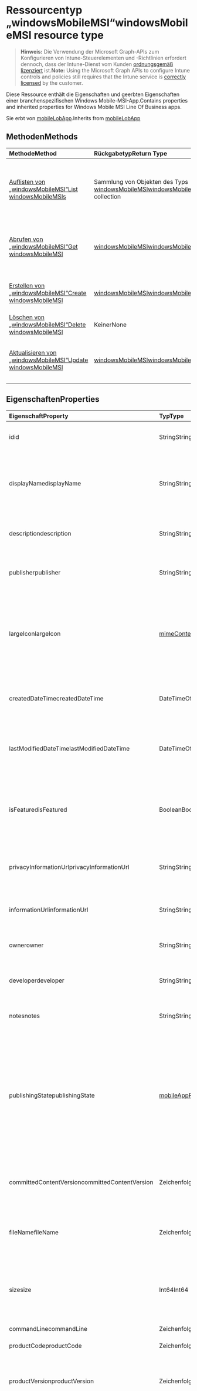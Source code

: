 # <a name="windowsmobilemsi-resource-type"></a><span data-ttu-id="7eb9b-101">Ressourcentyp „windowsMobileMSI“</span><span class="sxs-lookup"><span data-stu-id="7eb9b-101">windowsMobileMSI resource type</span></span>

> <span data-ttu-id="7eb9b-102">**Hinweis:** Die Verwendung der Microsoft Graph-APIs zum Konfigurieren von Intune-Steuerelementen und -Richtlinien erfordert dennoch, dass der Intune-Dienst vom Kunden [ordnungsgemäß lizenziert](https://go.microsoft.com/fwlink/?linkid=839381) ist.</span><span class="sxs-lookup"><span data-stu-id="7eb9b-102">**Note:** Using the Microsoft Graph APIs to configure Intune controls and policies still requires that the Intune service is [correctly licensed](https://go.microsoft.com/fwlink/?linkid=839381) by the customer.</span></span>

<span data-ttu-id="7eb9b-103">Diese Ressource enthält die Eigenschaften und geerbten Eigenschaften einer branchenspezifischen Windows Mobile-MSI-App.</span><span class="sxs-lookup"><span data-stu-id="7eb9b-103">Contains properties and inherited properties for Windows Mobile MSI Line Of Business apps.</span></span>

<span data-ttu-id="7eb9b-104">Sie erbt von [mobileLobApp](../resources/intune_apps_mobilelobapp.md).</span><span class="sxs-lookup"><span data-stu-id="7eb9b-104">Inherits from [mobileLobApp](../resources/intune_apps_mobilelobapp.md)</span></span>

## <a name="methods"></a><span data-ttu-id="7eb9b-105">Methoden</span><span class="sxs-lookup"><span data-stu-id="7eb9b-105">Methods</span></span>
|<span data-ttu-id="7eb9b-106">Methode</span><span class="sxs-lookup"><span data-stu-id="7eb9b-106">Method</span></span>|<span data-ttu-id="7eb9b-107">Rückgabetyp</span><span class="sxs-lookup"><span data-stu-id="7eb9b-107">Return Type</span></span>|<span data-ttu-id="7eb9b-108">Beschreibung</span><span class="sxs-lookup"><span data-stu-id="7eb9b-108">Description</span></span>|
|:---|:---|:---|
|[<span data-ttu-id="7eb9b-109">Auflisten von „windowsMobileMSI“</span><span class="sxs-lookup"><span data-stu-id="7eb9b-109">List windowsMobileMSIs</span></span>](../api/intune_apps_windowsmobilemsi_list.md)|<span data-ttu-id="7eb9b-110">Sammlung von Objekten des Typs [windowsMobileMSI](../resources/intune_apps_windowsmobilemsi.md)</span><span class="sxs-lookup"><span data-stu-id="7eb9b-110">[windowsMobileMSI](../resources/intune_apps_windowsmobilemsi.md) collection</span></span>|<span data-ttu-id="7eb9b-111">Listet die Eigenschaften und Beziehungen von Objekten des Typs [windowsMobileMSI](../resources/intune_apps_windowsmobilemsi.md) auf.</span><span class="sxs-lookup"><span data-stu-id="7eb9b-111">List properties and relationships of the [windowsMobileMSI](../resources/intune_apps_windowsmobilemsi.md) objects.</span></span>|
|[<span data-ttu-id="7eb9b-112">Abrufen von „windowsMobileMSI“</span><span class="sxs-lookup"><span data-stu-id="7eb9b-112">Get windowsMobileMSI</span></span>](../api/intune_apps_windowsmobilemsi_get.md)|[<span data-ttu-id="7eb9b-113">windowsMobileMSI</span><span class="sxs-lookup"><span data-stu-id="7eb9b-113">windowsMobileMSI</span></span>](../resources/intune_apps_windowsmobilemsi.md)|<span data-ttu-id="7eb9b-114">Liest die Eigenschaften und Beziehungen von Objekten des Typs [windowsMobileMSI](../resources/intune_apps_windowsmobilemsi.md).</span><span class="sxs-lookup"><span data-stu-id="7eb9b-114">Read properties and relationships of the [windowsMobileMSI](../resources/intune_apps_windowsmobilemsi.md) object.</span></span>|
|[<span data-ttu-id="7eb9b-115">Erstellen von „windowsMobileMSI“</span><span class="sxs-lookup"><span data-stu-id="7eb9b-115">Create windowsMobileMSI</span></span>](../api/intune_apps_windowsmobilemsi_create.md)|[<span data-ttu-id="7eb9b-116">windowsMobileMSI</span><span class="sxs-lookup"><span data-stu-id="7eb9b-116">windowsMobileMSI</span></span>](../resources/intune_apps_windowsmobilemsi.md)|<span data-ttu-id="7eb9b-117">Erstellt neue Objekte des Typs [windowsMobileMSI](../resources/intune_apps_windowsmobilemsi.md).</span><span class="sxs-lookup"><span data-stu-id="7eb9b-117">Create a new [windowsMobileMSI](../resources/intune_apps_windowsmobilemsi.md) object.</span></span>|
|[<span data-ttu-id="7eb9b-118">Löschen von „windowsMobileMSI“</span><span class="sxs-lookup"><span data-stu-id="7eb9b-118">Delete windowsMobileMSI</span></span>](../api/intune_apps_windowsmobilemsi_delete.md)|<span data-ttu-id="7eb9b-119">Keiner</span><span class="sxs-lookup"><span data-stu-id="7eb9b-119">None</span></span>|<span data-ttu-id="7eb9b-120">Löscht Objekte des Typs [windowsMobileMSI](../resources/intune_apps_windowsmobilemsi.md).</span><span class="sxs-lookup"><span data-stu-id="7eb9b-120">Deletes a [windowsMobileMSI](../resources/intune_apps_windowsmobilemsi.md).</span></span>|
|[<span data-ttu-id="7eb9b-121">Aktualisieren von „windowsMobileMSI“</span><span class="sxs-lookup"><span data-stu-id="7eb9b-121">Update windowsMobileMSI</span></span>](../api/intune_apps_windowsmobilemsi_update.md)|[<span data-ttu-id="7eb9b-122">windowsMobileMSI</span><span class="sxs-lookup"><span data-stu-id="7eb9b-122">windowsMobileMSI</span></span>](../resources/intune_apps_windowsmobilemsi.md)|<span data-ttu-id="7eb9b-123">Aktualisiert die Eigenschaften von Objekten des Typs [windowsMobileMSI](../resources/intune_apps_windowsmobilemsi.md).</span><span class="sxs-lookup"><span data-stu-id="7eb9b-123">Update the properties of a [windowsMobileMSI](../resources/intune_apps_windowsmobilemsi.md) object.</span></span>|

## <a name="properties"></a><span data-ttu-id="7eb9b-124">Eigenschaften</span><span class="sxs-lookup"><span data-stu-id="7eb9b-124">Properties</span></span>
|<span data-ttu-id="7eb9b-125">Eigenschaft</span><span class="sxs-lookup"><span data-stu-id="7eb9b-125">Property</span></span>|<span data-ttu-id="7eb9b-126">Typ</span><span class="sxs-lookup"><span data-stu-id="7eb9b-126">Type</span></span>|<span data-ttu-id="7eb9b-127">Beschreibung</span><span class="sxs-lookup"><span data-stu-id="7eb9b-127">Description</span></span>|
|:---|:---|:---|
|<span data-ttu-id="7eb9b-128">id</span><span class="sxs-lookup"><span data-stu-id="7eb9b-128">id</span></span>|<span data-ttu-id="7eb9b-129">String</span><span class="sxs-lookup"><span data-stu-id="7eb9b-129">String</span></span>|<span data-ttu-id="7eb9b-130">Schlüssel der Entität</span><span class="sxs-lookup"><span data-stu-id="7eb9b-130">Key of the entity.</span></span> <span data-ttu-id="7eb9b-131">Geerbt von [mobileApp](../resources/intune_apps_mobileapp.md).</span><span class="sxs-lookup"><span data-stu-id="7eb9b-131">Inherited from [mobileApp](../resources/intune_apps_mobileapp.md)</span></span>|
|<span data-ttu-id="7eb9b-132">displayName</span><span class="sxs-lookup"><span data-stu-id="7eb9b-132">displayName</span></span>|<span data-ttu-id="7eb9b-133">String</span><span class="sxs-lookup"><span data-stu-id="7eb9b-133">String</span></span>|<span data-ttu-id="7eb9b-134">Der vom Administrator bereitgestellte oder importierte Titel der App.</span><span class="sxs-lookup"><span data-stu-id="7eb9b-134">The admin provided or imported title of the app.</span></span> <span data-ttu-id="7eb9b-135">Geerbt von [mobileApp](../resources/intune_apps_mobileapp.md).</span><span class="sxs-lookup"><span data-stu-id="7eb9b-135">Inherited from [mobileApp](../resources/intune_apps_mobileapp.md)</span></span>|
|<span data-ttu-id="7eb9b-136">description</span><span class="sxs-lookup"><span data-stu-id="7eb9b-136">description</span></span>|<span data-ttu-id="7eb9b-137">String</span><span class="sxs-lookup"><span data-stu-id="7eb9b-137">String</span></span>|<span data-ttu-id="7eb9b-138">Beschreibung der App.</span><span class="sxs-lookup"><span data-stu-id="7eb9b-138">The description of the app.</span></span> <span data-ttu-id="7eb9b-139">Geerbt von [mobileApp](../resources/intune_apps_mobileapp.md).</span><span class="sxs-lookup"><span data-stu-id="7eb9b-139">Inherited from [mobileApp](../resources/intune_apps_mobileapp.md)</span></span>|
|<span data-ttu-id="7eb9b-140">publisher</span><span class="sxs-lookup"><span data-stu-id="7eb9b-140">publisher</span></span>|<span data-ttu-id="7eb9b-141">String</span><span class="sxs-lookup"><span data-stu-id="7eb9b-141">String</span></span>|<span data-ttu-id="7eb9b-142">Der Herausgeber der App.</span><span class="sxs-lookup"><span data-stu-id="7eb9b-142">The publisher of the app.</span></span> <span data-ttu-id="7eb9b-143">Geerbt von [mobileApp](../resources/intune_apps_mobileapp.md).</span><span class="sxs-lookup"><span data-stu-id="7eb9b-143">Inherited from [mobileApp](../resources/intune_apps_mobileapp.md)</span></span>|
|<span data-ttu-id="7eb9b-144">largeIcon</span><span class="sxs-lookup"><span data-stu-id="7eb9b-144">largeIcon</span></span>|[<span data-ttu-id="7eb9b-145">mimeContent</span><span class="sxs-lookup"><span data-stu-id="7eb9b-145">mimeContent</span></span>](../resources/intune_shared_mimecontent.md)|<span data-ttu-id="7eb9b-146">Das große Symbol, das in den App-Details angezeigt und für den Upload des Symbols verwendet werden soll.</span><span class="sxs-lookup"><span data-stu-id="7eb9b-146">The large icon, to be displayed in the app details and used for upload of the icon.</span></span> <span data-ttu-id="7eb9b-147">Geerbt von [mobileApp](../resources/intune_apps_mobileapp.md).</span><span class="sxs-lookup"><span data-stu-id="7eb9b-147">Inherited from [mobileApp](../resources/intune_apps_mobileapp.md)</span></span>|
|<span data-ttu-id="7eb9b-148">createdDateTime</span><span class="sxs-lookup"><span data-stu-id="7eb9b-148">createdDateTime</span></span>|<span data-ttu-id="7eb9b-149">DateTimeOffset</span><span class="sxs-lookup"><span data-stu-id="7eb9b-149">DateTimeOffset</span></span>|<span data-ttu-id="7eb9b-150">Datum und Uhrzeit der Erstellung der App.</span><span class="sxs-lookup"><span data-stu-id="7eb9b-150">The date and time the app was created.</span></span> <span data-ttu-id="7eb9b-151">Geerbt von [mobileApp](../resources/intune_apps_mobileapp.md).</span><span class="sxs-lookup"><span data-stu-id="7eb9b-151">Inherited from [mobileApp](../resources/intune_apps_mobileapp.md)</span></span>|
|<span data-ttu-id="7eb9b-152">lastModifiedDateTime</span><span class="sxs-lookup"><span data-stu-id="7eb9b-152">lastModifiedDateTime</span></span>|<span data-ttu-id="7eb9b-153">DateTimeOffset</span><span class="sxs-lookup"><span data-stu-id="7eb9b-153">DateTimeOffset</span></span>|<span data-ttu-id="7eb9b-154">Datum und Uhrzeit der letzten Änderung der App.</span><span class="sxs-lookup"><span data-stu-id="7eb9b-154">The date and time the app was last modified.</span></span> <span data-ttu-id="7eb9b-155">Geerbt von [mobileApp](../resources/intune_apps_mobileapp.md).</span><span class="sxs-lookup"><span data-stu-id="7eb9b-155">Inherited from [mobileApp](../resources/intune_apps_mobileapp.md)</span></span>|
|<span data-ttu-id="7eb9b-156">isFeatured</span><span class="sxs-lookup"><span data-stu-id="7eb9b-156">isFeatured</span></span>|<span data-ttu-id="7eb9b-157">Boolean</span><span class="sxs-lookup"><span data-stu-id="7eb9b-157">Boolean</span></span>|<span data-ttu-id="7eb9b-158">Wert, der angibt, ob die App vom Administrator als empfohlen markiert wurde. Geerbt von [mobileApp](../resources/intune_apps_mobileapp.md).</span><span class="sxs-lookup"><span data-stu-id="7eb9b-158">The value indicating whether the app is marked as featured by the admin. Inherited from [mobileApp](../resources/intune_apps_mobileapp.md)</span></span>|
|<span data-ttu-id="7eb9b-159">privacyInformationUrl</span><span class="sxs-lookup"><span data-stu-id="7eb9b-159">privacyInformationUrl</span></span>|<span data-ttu-id="7eb9b-160">String</span><span class="sxs-lookup"><span data-stu-id="7eb9b-160">String</span></span>|<span data-ttu-id="7eb9b-161">URL zur Datenschutzerklärung.</span><span class="sxs-lookup"><span data-stu-id="7eb9b-161">The privacy statement Url.</span></span> <span data-ttu-id="7eb9b-162">Geerbt von [mobileApp](../resources/intune_apps_mobileapp.md).</span><span class="sxs-lookup"><span data-stu-id="7eb9b-162">Inherited from [mobileApp](../resources/intune_apps_mobileapp.md)</span></span>|
|<span data-ttu-id="7eb9b-163">informationUrl</span><span class="sxs-lookup"><span data-stu-id="7eb9b-163">informationUrl</span></span>|<span data-ttu-id="7eb9b-164">String</span><span class="sxs-lookup"><span data-stu-id="7eb9b-164">String</span></span>|<span data-ttu-id="7eb9b-165">URL zur Seite mit weiteren Informationen.</span><span class="sxs-lookup"><span data-stu-id="7eb9b-165">The more information Url.</span></span> <span data-ttu-id="7eb9b-166">Geerbt von [mobileApp](../resources/intune_apps_mobileapp.md).</span><span class="sxs-lookup"><span data-stu-id="7eb9b-166">Inherited from [mobileApp](../resources/intune_apps_mobileapp.md)</span></span>|
|<span data-ttu-id="7eb9b-167">owner</span><span class="sxs-lookup"><span data-stu-id="7eb9b-167">owner</span></span>|<span data-ttu-id="7eb9b-168">String</span><span class="sxs-lookup"><span data-stu-id="7eb9b-168">String</span></span>|<span data-ttu-id="7eb9b-169">Der Besitzer der App.</span><span class="sxs-lookup"><span data-stu-id="7eb9b-169">The owner of the app.</span></span> <span data-ttu-id="7eb9b-170">Geerbt von [mobileApp](../resources/intune_apps_mobileapp.md).</span><span class="sxs-lookup"><span data-stu-id="7eb9b-170">Inherited from [mobileApp](../resources/intune_apps_mobileapp.md)</span></span>|
|<span data-ttu-id="7eb9b-171">developer</span><span class="sxs-lookup"><span data-stu-id="7eb9b-171">developer</span></span>|<span data-ttu-id="7eb9b-172">String</span><span class="sxs-lookup"><span data-stu-id="7eb9b-172">String</span></span>|<span data-ttu-id="7eb9b-173">Der Entwickler der App.</span><span class="sxs-lookup"><span data-stu-id="7eb9b-173">The developer of the app.</span></span> <span data-ttu-id="7eb9b-174">Geerbt von [mobileApp](../resources/intune_apps_mobileapp.md).</span><span class="sxs-lookup"><span data-stu-id="7eb9b-174">Inherited from [mobileApp](../resources/intune_apps_mobileapp.md)</span></span>|
|<span data-ttu-id="7eb9b-175">notes</span><span class="sxs-lookup"><span data-stu-id="7eb9b-175">notes</span></span>|<span data-ttu-id="7eb9b-176">String</span><span class="sxs-lookup"><span data-stu-id="7eb9b-176">String</span></span>|<span data-ttu-id="7eb9b-177">Hinweise zur App.</span><span class="sxs-lookup"><span data-stu-id="7eb9b-177">Notes for the app.</span></span> <span data-ttu-id="7eb9b-178">Geerbt von [mobileApp](../resources/intune_apps_mobileapp.md).</span><span class="sxs-lookup"><span data-stu-id="7eb9b-178">Inherited from [mobileApp](../resources/intune_apps_mobileapp.md)</span></span>|
|<span data-ttu-id="7eb9b-179">publishingState</span><span class="sxs-lookup"><span data-stu-id="7eb9b-179">publishingState</span></span>|[<span data-ttu-id="7eb9b-180">mobileAppPublishingState</span><span class="sxs-lookup"><span data-stu-id="7eb9b-180">mobileAppPublishingState</span></span>](../resources/intune_apps_mobileapppublishingstate.md)|<span data-ttu-id="7eb9b-181">Der Veröffentlichungsstatus der App.</span><span class="sxs-lookup"><span data-stu-id="7eb9b-181">The publishing state for the app.</span></span> <span data-ttu-id="7eb9b-182">Eine App kann erst zugewiesen werden, wenn sie veröffentlicht wurde.</span><span class="sxs-lookup"><span data-stu-id="7eb9b-182">The app cannot be assigned unless the app is published.</span></span> <span data-ttu-id="7eb9b-183">Geerbt von [MobileApp](../resources/intune_apps_mobileapp.md).</span><span class="sxs-lookup"><span data-stu-id="7eb9b-183">Inherited from [mobileApp](../resources/intune_apps_mobileapp.md).</span></span> <span data-ttu-id="7eb9b-184">Mögliche Werte sind: `notPublished`, `processing` und `published`.</span><span class="sxs-lookup"><span data-stu-id="7eb9b-184">Possible values are: `notPublished`, `processing`, `published`.</span></span>|
|<span data-ttu-id="7eb9b-185">committedContentVersion</span><span class="sxs-lookup"><span data-stu-id="7eb9b-185">committedContentVersion</span></span>|<span data-ttu-id="7eb9b-186">Zeichenfolge</span><span class="sxs-lookup"><span data-stu-id="7eb9b-186">String</span></span>|<span data-ttu-id="7eb9b-187">Die interne zugesicherte Inhaltsversion.</span><span class="sxs-lookup"><span data-stu-id="7eb9b-187">The internal committed content version.</span></span> <span data-ttu-id="7eb9b-188">Geerbt von [mobileLobApp](../resources/intune_apps_mobilelobapp.md).</span><span class="sxs-lookup"><span data-stu-id="7eb9b-188">Inherited from [mobileLobApp](../resources/intune_apps_mobilelobapp.md)</span></span>|
|<span data-ttu-id="7eb9b-189">fileName</span><span class="sxs-lookup"><span data-stu-id="7eb9b-189">fileName</span></span>|<span data-ttu-id="7eb9b-190">Zeichenfolge</span><span class="sxs-lookup"><span data-stu-id="7eb9b-190">String</span></span>|<span data-ttu-id="7eb9b-191">Name der Hauptdatei der Branchenanwendung.</span><span class="sxs-lookup"><span data-stu-id="7eb9b-191">The name of the main Lob application file.</span></span> <span data-ttu-id="7eb9b-192">Geerbt von [mobileLobApp](../resources/intune_apps_mobilelobapp.md).</span><span class="sxs-lookup"><span data-stu-id="7eb9b-192">Inherited from [mobileLobApp](../resources/intune_apps_mobilelobapp.md)</span></span>|
|<span data-ttu-id="7eb9b-193">size</span><span class="sxs-lookup"><span data-stu-id="7eb9b-193">size</span></span>|<span data-ttu-id="7eb9b-194">Int64</span><span class="sxs-lookup"><span data-stu-id="7eb9b-194">Int64</span></span>|<span data-ttu-id="7eb9b-195">Gesamtgröße einschließlich aller hochgeladenen Dateien.</span><span class="sxs-lookup"><span data-stu-id="7eb9b-195">The total size, including all uploaded files.</span></span> <span data-ttu-id="7eb9b-196">Geerbt von [mobileLobApp](../resources/intune_apps_mobilelobapp.md).</span><span class="sxs-lookup"><span data-stu-id="7eb9b-196">Inherited from [mobileLobApp](../resources/intune_apps_mobilelobapp.md)</span></span>|
|<span data-ttu-id="7eb9b-197">commandLine</span><span class="sxs-lookup"><span data-stu-id="7eb9b-197">commandLine</span></span>|<span data-ttu-id="7eb9b-198">Zeichenfolge</span><span class="sxs-lookup"><span data-stu-id="7eb9b-198">String</span></span>|<span data-ttu-id="7eb9b-199">Befehlszeile</span><span class="sxs-lookup"><span data-stu-id="7eb9b-199">The command line.</span></span>|
|<span data-ttu-id="7eb9b-200">productCode</span><span class="sxs-lookup"><span data-stu-id="7eb9b-200">productCode</span></span>|<span data-ttu-id="7eb9b-201">Zeichenfolge</span><span class="sxs-lookup"><span data-stu-id="7eb9b-201">String</span></span>|<span data-ttu-id="7eb9b-202">Produktcode</span><span class="sxs-lookup"><span data-stu-id="7eb9b-202">The product code.</span></span>|
|<span data-ttu-id="7eb9b-203">productVersion</span><span class="sxs-lookup"><span data-stu-id="7eb9b-203">productVersion</span></span>|<span data-ttu-id="7eb9b-204">Zeichenfolge</span><span class="sxs-lookup"><span data-stu-id="7eb9b-204">String</span></span>|<span data-ttu-id="7eb9b-205">Produktversion der branchenspezifischen Windows Mobile-MSI-App.</span><span class="sxs-lookup"><span data-stu-id="7eb9b-205">The product version of Windows Mobile MSI Line of Business (LoB) app.</span></span>|
|<span data-ttu-id="7eb9b-206">ignoreVersionDetection</span><span class="sxs-lookup"><span data-stu-id="7eb9b-206">ignoreVersionDetection</span></span>|<span data-ttu-id="7eb9b-207">Boolescher Wert</span><span class="sxs-lookup"><span data-stu-id="7eb9b-207">Boolean</span></span>|<span data-ttu-id="7eb9b-208">Boolescher Wert, der steuert, ob nach der Installation der App auf einem Gerät die App-Version zur Erkennung der App verwendet werden soll.</span><span class="sxs-lookup"><span data-stu-id="7eb9b-208">A boolean to control whether the app's version will be used to detect the app after it is installed on a device.</span></span> <span data-ttu-id="7eb9b-209">Setzen Sie diese Eigenschaft auf „true“ bei branchenspezifischen Windows Mobile-MSI-Apps, die sich selbstständig aktualisieren.</span><span class="sxs-lookup"><span data-stu-id="7eb9b-209">Set this to true for Windows Mobile MSI Line of Business (LoB) apps that use a self update feature.</span></span>|

## <a name="relationships"></a><span data-ttu-id="7eb9b-210">Beziehungen</span><span class="sxs-lookup"><span data-stu-id="7eb9b-210">Relationships</span></span>
|<span data-ttu-id="7eb9b-211">Beziehung</span><span class="sxs-lookup"><span data-stu-id="7eb9b-211">Relationship</span></span>|<span data-ttu-id="7eb9b-212">Typ</span><span class="sxs-lookup"><span data-stu-id="7eb9b-212">Type</span></span>|<span data-ttu-id="7eb9b-213">Beschreibung</span><span class="sxs-lookup"><span data-stu-id="7eb9b-213">Description</span></span>|
|:---|:---|:---|
|<span data-ttu-id="7eb9b-214">categories</span><span class="sxs-lookup"><span data-stu-id="7eb9b-214">categories</span></span>|<span data-ttu-id="7eb9b-215">Sammlung von Objekten des Typs [mobileAppCategory](../resources/intune_apps_mobileappcategory.md)</span><span class="sxs-lookup"><span data-stu-id="7eb9b-215">[mobileAppCategory](../resources/intune_apps_mobileappcategory.md) collection</span></span>|<span data-ttu-id="7eb9b-216">Die Liste der Kategorien für diese App.</span><span class="sxs-lookup"><span data-stu-id="7eb9b-216">The list of categories for this app.</span></span> <span data-ttu-id="7eb9b-217">Geerbt von [mobileApp](../resources/intune_apps_mobileapp.md).</span><span class="sxs-lookup"><span data-stu-id="7eb9b-217">Inherited from [mobileApp](../resources/intune_apps_mobileapp.md)</span></span>|
|<span data-ttu-id="7eb9b-218">assignments</span><span class="sxs-lookup"><span data-stu-id="7eb9b-218">assignments</span></span>|<span data-ttu-id="7eb9b-219">[mobileAppAssignment](../resources/intune_apps_mobileappassignment.md)-Sammlung</span><span class="sxs-lookup"><span data-stu-id="7eb9b-219">[mobileAppAssignment](../resources/intune_apps_mobileappassignment.md) collection</span></span>|<span data-ttu-id="7eb9b-220">Die Liste von Gruppenzuweisungen für diese mobile App.</span><span class="sxs-lookup"><span data-stu-id="7eb9b-220">The list of group assignments for this mobile app.</span></span> <span data-ttu-id="7eb9b-221">Geerbt von [mobileApp](../resources/intune_apps_mobileapp.md).</span><span class="sxs-lookup"><span data-stu-id="7eb9b-221">Inherited from [mobileApp](../resources/intune_apps_mobileapp.md)</span></span>|
|<span data-ttu-id="7eb9b-222">contentVersions</span><span class="sxs-lookup"><span data-stu-id="7eb9b-222">contentVersions</span></span>|<span data-ttu-id="7eb9b-223">Sammlung von Objekten des Typs [mobileAppContent](../resources/intune_apps_mobileappcontent.md)</span><span class="sxs-lookup"><span data-stu-id="7eb9b-223">[mobileAppContent](../resources/intune_apps_mobileappcontent.md) collection</span></span>|<span data-ttu-id="7eb9b-224">Liste der Versionen der App-Inhalte.</span><span class="sxs-lookup"><span data-stu-id="7eb9b-224">The list of content versions for this app.</span></span> <span data-ttu-id="7eb9b-225">Geerbt von [mobileLobApp](../resources/intune_apps_mobilelobapp.md).</span><span class="sxs-lookup"><span data-stu-id="7eb9b-225">Inherited from [mobileLobApp](../resources/intune_apps_mobilelobapp.md)</span></span>|

## <a name="json-representation"></a><span data-ttu-id="7eb9b-226">JSON-Darstellung</span><span class="sxs-lookup"><span data-stu-id="7eb9b-226">JSON Representation</span></span>
<span data-ttu-id="7eb9b-227">Es folgt eine JSON-Darstellung der Ressource.</span><span class="sxs-lookup"><span data-stu-id="7eb9b-227">Here is a JSON representation of the resource.</span></span>
<!-- {
  "blockType": "resource",
  "keyProperty": "id",
  "@odata.type": "microsoft.graph.windowsMobileMSI"
}
-->
``` json
{
  "@odata.type": "#microsoft.graph.windowsMobileMSI",
  "id": "String (identifier)",
  "displayName": "String",
  "description": "String",
  "publisher": "String",
  "largeIcon": {
    "@odata.type": "microsoft.graph.mimeContent",
    "type": "String",
    "value": "binary"
  },
  "createdDateTime": "String (timestamp)",
  "lastModifiedDateTime": "String (timestamp)",
  "isFeatured": true,
  "privacyInformationUrl": "String",
  "informationUrl": "String",
  "owner": "String",
  "developer": "String",
  "notes": "String",
  "publishingState": "String",
  "committedContentVersion": "String",
  "fileName": "String",
  "size": 1024,
  "commandLine": "String",
  "productCode": "String",
  "productVersion": "String",
  "ignoreVersionDetection": true
}
```



